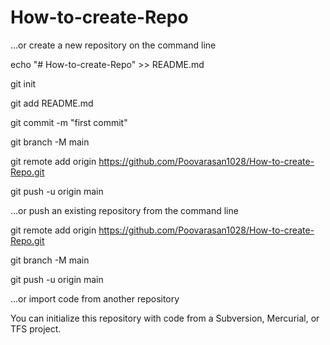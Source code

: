 # How-to-create-Repo


…or create a new repository on the command line

echo "# How-to-create-Repo" >> README.md

git init

git add README.md

git commit -m "first commit"

git branch -M main

git remote add origin https://github.com/Poovarasan1028/How-to-create-Repo.git

git push -u origin main


…or push an existing repository from the command line

git remote add origin https://github.com/Poovarasan1028/How-to-create-Repo.git

git branch -M main

git push -u origin main


…or import code from another repository

You can initialize this repository with code from a Subversion, Mercurial, or TFS project.

